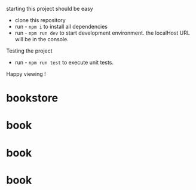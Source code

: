 starting this project should be easy

-   clone this repository
-   run - `npm i` to install all dependencies
-   run - `npm run dev` to start development environment. the localHost URL will be in the console.


Testing the project
- run - `npm run test` to execute unit tests.

Happy viewing !
# bookstore
# book
# book
# book
